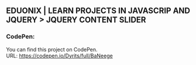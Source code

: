 ## EDUONIX | LEARN PROJECTS IN JAVASCRIP AND JQUERY > JQUERY CONTENT SLIDER

### CodePen:
You can find this project on CodePen.  
URL: https://codepen.io/Dyrits/full/BaNeege